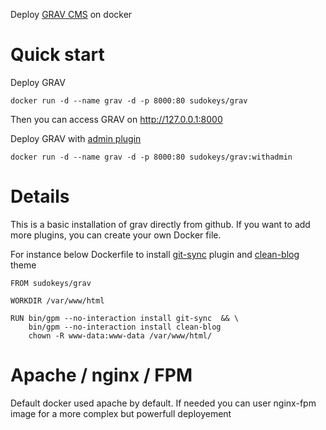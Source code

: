 Deploy [GRAV CMS](https://getgrav.org) on docker

# Quick start
Deploy GRAV
```
docker run -d --name grav -d -p 8000:80 sudokeys/grav
```

Then you can access GRAV on http://127.0.0.1:8000

Deploy GRAV with [admin plugin](https://github.com/getgrav/grav-plugin-admin)
```
docker run -d --name grav -d -p 8000:80 sudokeys/grav:withadmin
```


# Details
This is a basic installation of grav directly from github.
If you want to add more plugins, you can create your own Docker file.

For instance below Dockerfile to install [git-sync](https://github.com/trilbymedia/grav-plugin-git-sync) plugin and [clean-blog](https://github.com/tranduyhung/grav-theme-clean-blog) theme
```
FROM sudokeys/grav

WORKDIR /var/www/html

RUN bin/gpm --no-interaction install git-sync  && \
    bin/gpm --no-interaction install clean-blog
    chown -R www-data:www-data /var/www/html/
```

# Apache / nginx / FPM
Default docker used apache by default.
If needed you can user nginx-fpm image for a more complex but powerfull deployement
